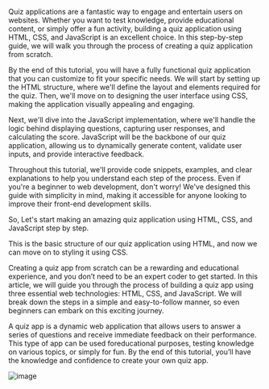 Quiz applications are a fantastic way to engage and entertain users on websites. Whether you want to test knowledge, provide educational content, or simply offer a fun activity, building a quiz application using HTML, CSS, and JavaScript is an excellent choice. In this step-by-step guide, we will walk you through the process of creating a quiz application from scratch.

By the end of this tutorial, you will have a fully functional quiz application that you can customize to fit your specific needs. We will start by setting up the HTML structure, where we'll define the layout and elements required for the quiz. Then, we'll move on to designing the user interface using CSS, making the application visually appealing and engaging.

Next, we'll dive into the JavaScript implementation, where we'll handle the logic behind displaying questions, capturing user responses, and calculating the score. JavaScript will be the backbone of our quiz application, allowing us to dynamically generate content, validate user inputs, and provide interactive feedback.

Throughout this tutorial, we'll provide code snippets, examples, and clear explanations to help you understand each step of the process. Even if you're a beginner to web development, don't worry! We've designed this guide with simplicity in mind, making it accessible for anyone looking to improve their front-end development skills.

So, Let's start making an amazing quiz application using HTML, CSS, and JavaScript step by step.<br>

This is the basic structure of our quiz application using HTML, and now we can move on to styling it using CSS.<br>

Creating a quiz app from scratch can be a rewarding and educational experience, and you don’t need to be an expert coder to get started. In this article, we will guide you through the process of building a quiz app using three essential web technologies: HTML, CSS, and JavaScript. We will break down the steps in a simple and easy-to-follow manner, so even beginners can embark on this exciting journey.<br>

A quiz app is a dynamic web application that allows users to answer a series of questions and receive immediate feedback on their performance. This type of app can be used foreducational purposes, testing knowledge on various topics, or simply for fun. By the end of this tutorial, you’ll have the knowledge and confidence to create your own quiz app.<br>

![image](https://github.com/SavvyChic42/Build-a-Quiz-Application-with-HTML-CSS-and-JavaScript/assets/151141927/377420dc-a14d-46c4-aee5-f32fac4308fe)



